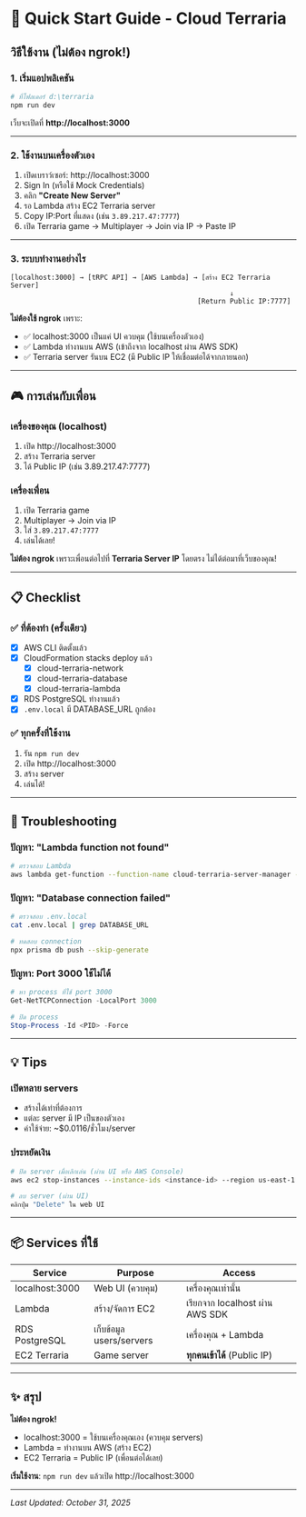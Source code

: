 # 🚀 Quick Start Guide - Cloud Terraria

## วิธีใช้งาน (ไม่ต้อง ngrok!)

### 1. เริ่มแอปพลิเคชัน

```powershell
# ที่โฟลเดอร์ d:\terraria
npm run dev
```

เว็บจะเปิดที่ **http://localhost:3000**

---

### 2. ใช้งานบนเครื่องตัวเอง

1. เปิดเบราว์เซอร์: http://localhost:3000
2. Sign In (หรือใช้ Mock Credentials)
3. คลิก **"Create New Server"**
4. รอ Lambda สร้าง EC2 Terraria server
5. Copy IP:Port ที่แสดง (เช่น `3.89.217.47:7777`)
6. เปิด Terraria game → Multiplayer → Join via IP → Paste IP

---

### 3. ระบบทำงานอย่างไร

```
[localhost:3000] → [tRPC API] → [AWS Lambda] → [สร้าง EC2 Terraria Server]
                                                      ↓
                                              [Return Public IP:7777]
```

**ไม่ต้องใช้ ngrok** เพราะ:
- ✅ localhost:3000 เป็นแค่ UI ควบคุม (ใช้บนเครื่องตัวเอง)
- ✅ Lambda ทำงานบน AWS (เข้าถึงจาก localhost ผ่าน AWS SDK)
- ✅ Terraria server รันบน EC2 (มี Public IP ให้เชื่อมต่อได้จากภายนอก)

---

## 🎮 การเล่นกับเพื่อน

### เครื่องของคุณ (localhost)
1. เปิด http://localhost:3000
2. สร้าง Terraria server
3. ได้ Public IP (เช่น 3.89.217.47:7777)

### เครื่องเพื่อน
1. เปิด Terraria game
2. Multiplayer → Join via IP
3. ใส่ `3.89.217.47:7777`
4. เล่นได้เลย!

**ไม่ต้อง ngrok** เพราะเพื่อนต่อไปที่ **Terraria Server IP** โดยตรง ไม่ได้ต่อมาที่เว็บของคุณ!

---

## 📋 Checklist

### ✅ ที่ต้องทำ (ครั้งเดียว)
- [x] AWS CLI ติดตั้งแล้ว
- [x] CloudFormation stacks deploy แล้ว
  - [x] cloud-terraria-network
  - [x] cloud-terraria-database  
  - [x] cloud-terraria-lambda
- [x] RDS PostgreSQL ทำงานแล้ว
- [x] `.env.local` มี DATABASE_URL ถูกต้อง

### ✅ ทุกครั้งที่ใช้งาน
1. รัน `npm run dev`
2. เปิด http://localhost:3000
3. สร้าง server
4. เล่นได้!

---

## 🔧 Troubleshooting

### ปัญหา: "Lambda function not found"
```bash
# ตรวจสอบ Lambda
aws lambda get-function --function-name cloud-terraria-server-manager --region us-east-1
```

### ปัญหา: "Database connection failed"
```bash
# ตรวจสอบ .env.local
cat .env.local | grep DATABASE_URL

# ทดสอบ connection
npx prisma db push --skip-generate
```

### ปัญหา: Port 3000 ใช้ไม่ได้
```powershell
# หา process ที่ใช้ port 3000
Get-NetTCPConnection -LocalPort 3000

# ปิด process
Stop-Process -Id <PID> -Force
```

---

## 💡 Tips

### เปิดหลาย servers
- สร้างได้เท่าที่ต้องการ
- แต่ละ server มี IP เป็นของตัวเอง
- ค่าใช้จ่าย: ~$0.0116/ชั่วโมง/server

### ประหยัดเงิน
```bash
# ปิด server เมื่อเลิกเล่น (ผ่าน UI หรือ AWS Console)
aws ec2 stop-instances --instance-ids <instance-id> --region us-east-1

# ลบ server (ผ่าน UI)
คลิกปุ่ม "Delete" ใน web UI
```

---

## 📦 Services ที่ใช้

| Service | Purpose | Access |
|---------|---------|--------|
| localhost:3000 | Web UI (ควบคุม) | เครื่องคุณเท่านั้น |
| Lambda | สร้าง/จัดการ EC2 | เรียกจาก localhost ผ่าน AWS SDK |
| RDS PostgreSQL | เก็บข้อมูล users/servers | เครื่องคุณ + Lambda |
| EC2 Terraria | Game server | **ทุกคนเข้าได้** (Public IP) |

---

## ✨ สรุป

**ไม่ต้อง ngrok!**
- localhost:3000 = ใช้บนเครื่องคุณเอง (ควบคุม servers)
- Lambda = ทำงานบน AWS (สร้าง EC2)
- EC2 Terraria = Public IP (เพื่อนต่อได้เลย)

**เริ่มใช้งาน**: `npm run dev` แล้วเปิด http://localhost:3000

---

*Last Updated: October 31, 2025*
